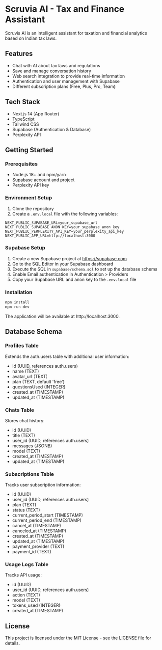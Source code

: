 # Scruvia AI - Tax and Finance Assistant

Scruvia AI is an intelligent assistant for taxation and financial analytics based on Indian tax laws.

## Features

- Chat with AI about tax laws and regulations
- Save and manage conversation history
- Web search integration to provide real-time information
- Authentication and user management with Supabase
- Different subscription plans (Free, Plus, Pro, Team)

## Tech Stack

- Next.js 14 (App Router)
- TypeScript
- Tailwind CSS
- Supabase (Authentication & Database)
- Perplexity API

## Getting Started

### Prerequisites

- Node.js 18+ and npm/yarn
- Supabase account and project
- Perplexity API key

### Environment Setup

1. Clone the repository
2. Create a `.env.local` file with the following variables:

```
NEXT_PUBLIC_SUPABASE_URL=your_supabase_url
NEXT_PUBLIC_SUPABASE_ANON_KEY=your_supabase_anon_key
NEXT_PUBLIC_PERPLEXITY_API_KEY=your_perplexity_api_key
NEXT_PUBLIC_APP_URL=http://localhost:3000
```

### Supabase Setup

1. Create a new Supabase project at https://supabase.com
2. Go to the SQL Editor in your Supabase dashboard
3. Execute the SQL in `supabase/schema.sql` to set up the database schema
4. Enable Email authentication in Authentication > Providers
5. Copy your Supabase URL and anon key to the `.env.local` file

### Installation

```bash
npm install
npm run dev
```

The application will be available at http://localhost:3000.

## Database Schema

### Profiles Table
Extends the auth.users table with additional user information:
- id (UUID, references auth.users)
- name (TEXT)
- avatar_url (TEXT)
- plan (TEXT, default 'free')
- questionsUsed (INTEGER)
- created_at (TIMESTAMP)
- updated_at (TIMESTAMP)

### Chats Table
Stores chat history:
- id (UUID)
- title (TEXT)
- user_id (UUID, references auth.users)
- messages (JSONB)
- model (TEXT)
- created_at (TIMESTAMP)
- updated_at (TIMESTAMP)

### Subscriptions Table
Tracks user subscription information:
- id (UUID)
- user_id (UUID, references auth.users)
- plan (TEXT)
- status (TEXT)
- current_period_start (TIMESTAMP)
- current_period_end (TIMESTAMP)
- cancel_at (TIMESTAMP)
- canceled_at (TIMESTAMP)
- created_at (TIMESTAMP)
- updated_at (TIMESTAMP)
- payment_provider (TEXT)
- payment_id (TEXT)

### Usage Logs Table
Tracks API usage:
- id (UUID)
- user_id (UUID, references auth.users)
- action (TEXT)
- model (TEXT)
- tokens_used (INTEGER)
- created_at (TIMESTAMP)

## License

This project is licensed under the MIT License - see the LICENSE file for details.
